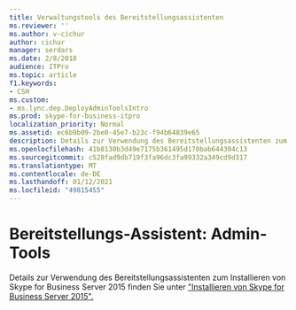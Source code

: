 ```yaml
---
title: Verwaltungstools des Bereitstellungsassistenten
ms.reviewer: ''
ms.author: v-cichur
author: cichur
manager: serdars
ms.date: 2/8/2018
audience: ITPro
ms.topic: article
f1.keywords:
- CSH
ms.custom:
- ms.lync.dep.DeployAdminToolsIntro
ms.prod: skype-for-business-itpro
localization_priority: Normal
ms.assetid: ec6b9b09-2be0-45e7-b23c-f94b64839e65
description: Details zur Verwendung des Bereitstellungsassistenten zum Installieren von Skype for Business Server 2015 finden Sie unter "Installieren von Skype for Business Server 2015".
ms.openlocfilehash: 41b8130b3d49e7175b361495d170bab644304c13
ms.sourcegitcommit: c528fad9db719f3fa96dc3fa99332a349cd9d317
ms.translationtype: MT
ms.contentlocale: de-DE
ms.lasthandoff: 01/12/2021
ms.locfileid: "49815455"
---
```

# <a name="deployment-wizard-admin-tools"></a>Bereitstellungs-Assistent: Admin-Tools
 
Details zur Verwendung des Bereitstellungsassistenten zum Installieren von Skype for Business Server 2015 finden Sie unter ["Installieren von Skype for Business Server 2015".](../../deploy/install/install.md)
  

